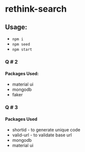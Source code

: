 # rethink-search

## Usage:

- `npm i`
- `npm seed`
- `npm start`

### Q # 2

#### Packages Used:

- material ui
- mongodb
- faker

### Q # 3

#### Packages Used

- shortid - to generate unique code
- valid-url - to validate base url
- mongodb
- material ui
